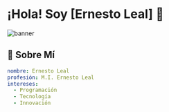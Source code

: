 # ¡Hola! Soy [Ernesto Leal] 👋

![banner](https://via.placeholder.com/800x200.png?text=Bienvenido+a+mi+perfil+de+GitHub)

## 🌟 Sobre Mí

```yaml
nombre: Ernesto Leal
profesión: M.I. Ernesto Leal 
intereses: 
  - Programación
  - Tecnología
  - Innovación
